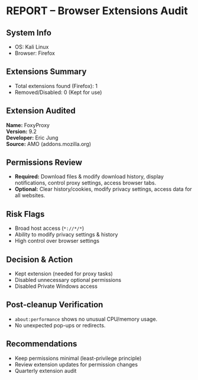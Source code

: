 # REPORT – Browser Extensions Audit

## System Info
- OS: Kali Linux
- Browser: Firefox

## Extensions Summary
- Total extensions found (Firefox): 1
- Removed/Disabled: 0 (Kept for use)

## Extension Audited
**Name:** FoxyProxy  
**Version:** 9.2  
**Developer:** Eric Jung  
**Source:** AMO (addons.mozilla.org)

## Permissions Review
- **Required:** Download files & modify download history, display notifications, control proxy settings, access browser tabs.
- **Optional:** Clear history/cookies, modify privacy settings, access data for all websites.

## Risk Flags
- Broad host access (`*://*/*`)
- Ability to modify privacy settings & history
- High control over browser settings

## Decision & Action
- Kept extension (needed for proxy tasks)
- Disabled unnecessary optional permissions
- Disabled Private Windows access

## Post-cleanup Verification
- `about:performance` shows no unusual CPU/memory usage.
- No unexpected pop-ups or redirects.

## Recommendations
- Keep permissions minimal (least-privilege principle)
- Review extension updates for permission changes
- Quarterly extension audit
